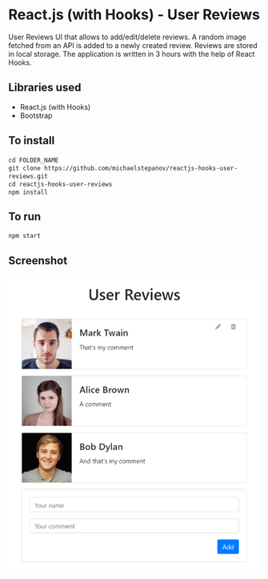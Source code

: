 # React.js (with Hooks) - User Reviews

User Reviews UI that allows to add/edit/delete reviews.
A random image fetched from an API is added to a newly created review.
Reviews are stored in local storage.
The application is written in 3 hours with the help of React Hooks.

## Libraries used

* React.js (with Hooks)
* Bootstrap

## To install

	cd FOLDER_NAME
    git clone https://github.com/michaelstepanov/reactjs-hooks-user-reviews.git
    cd reactjs-hooks-user-reviews
    npm install
	
## To run

	npm start

## Screenshot

![Screenshot](./public/screenshots/user-reviews.png?raw=true "Screenshot")
